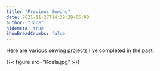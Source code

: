 ```yaml
---
title: "Previous Sewing"
date: 2021-11-27T14:29:29-06:00
author: "Joce"
hidemeta: true
ShowBreadCrumbs: false
---
```

Here are various sewing projects I've completed in the past.

{{< figure src="Koala.jpg" >}}